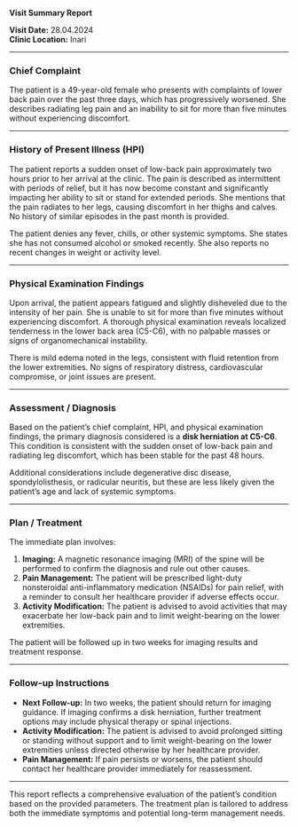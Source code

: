 

**Visit Summary Report**

**Visit Date:** 28.04.2024  
**Clinic Location:** Inari  

---

### **Chief Complaint**
The patient is a 49-year-old female who presents with complaints of lower back pain over the past three days, which has progressively worsened. She describes radiating leg pain and an inability to sit for more than five minutes without experiencing discomfort.

---

### **History of Present Illness (HPI)**
The patient reports a sudden onset of low-back pain approximately two hours prior to her arrival at the clinic. The pain is described as intermittent with periods of relief, but it has now become constant and significantly impacting her ability to sit or stand for extended periods. She mentions that the pain radiates to her legs, causing discomfort in her thighs and calves. No history of similar episodes in the past month is provided.

The patient denies any fever, chills, or other systemic symptoms. She states she has not consumed alcohol or smoked recently. She also reports no recent changes in weight or activity level.

---

### **Physical Examination Findings**
Upon arrival, the patient appears fatigued and slightly disheveled due to the intensity of her pain. She is unable to sit for more than five minutes without experiencing discomfort. A thorough physical examination reveals localized tenderness in the lower back area (C5-C6), with no palpable masses or signs of organomechanical instability.

There is mild edema noted in the legs, consistent with fluid retention from the lower extremities. No signs of respiratory distress, cardiovascular compromise, or joint issues are present.

---

### **Assessment / Diagnosis**
Based on the patient’s chief complaint, HPI, and physical examination findings, the primary diagnosis considered is a **disk herniation at C5-C6**. This condition is consistent with the sudden onset of low-back pain and radiating leg discomfort, which has been stable for the past 48 hours.

Additional considerations include degenerative disc disease, spondylolisthesis, or radicular neuritis, but these are less likely given the patient’s age and lack of systemic symptoms.

---

### **Plan / Treatment**
The immediate plan involves:
1. **Imaging:** A magnetic resonance imaging (MRI) of the spine will be performed to confirm the diagnosis and rule out other causes.
2. **Pain Management:** The patient will be prescribed light-duty nonsteroidal anti-inflammatory medication (NSAIDs) for pain relief, with a reminder to consult her healthcare provider if adverse effects occur.
3. **Activity Modification:** The patient is advised to avoid activities that may exacerbate her low-back pain and to limit weight-bearing on the lower extremities.

The patient will be followed up in two weeks for imaging results and treatment response.

---

### **Follow-up Instructions**
- **Next Follow-up:** In two weeks, the patient should return for imaging guidance. If imaging confirms a disk herniation, further treatment options may include physical therapy or spinal injections.
- **Activity Modification:** The patient is advised to avoid prolonged sitting or standing without support and to limit weight-bearing on the lower extremities unless directed otherwise by her healthcare provider.
- **Pain Management:** If pain persists or worsens, the patient should contact her healthcare provider immediately for reassessment.

---

This report reflects a comprehensive evaluation of the patient’s condition based on the provided parameters. The treatment plan is tailored to address both the immediate symptoms and potential long-term management needs.